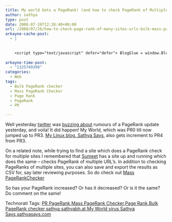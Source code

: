 ```yaml
---
title: My world Gets a PageRank! (and how to check PageRank of Multiple sites)
author: sathya
type: post
date: 2008-07-26T12:28:40+00:00
url: /2008/07/26/how-to-check-page-rank-of-many-sites-urls-bulk-mass-page-rank-checker/
arkayne-cache-post:
  - |
    
    
    <script type="text/javascript" defer="defer"> BlogGlue = window.BlogGlue || window.Arkayne || {}; BlogGlue.baseurl = 'http://www.blogglue.com'; BlogGlue.go = function(e, a, cid, gid) { var id = a.getAttribute('id'); var orig = a.getAttribute('href'); var target = a.getAttribute('target'); var redir = [BlogGlue.baseurl, 'link', cid, gid, ''].join('/'); redir += '?ts=' + Math.random(); redir += '&amp;url=' + escape(a.href); a.setAttribute('href', redir); setTimeout('BlogGlue.restore("' + id + '", "' + orig + '")', 0); return true; }; BlogGlue.restore = function(id, orig) { var a = document.getElementById(id); if (a) a.setAttribute('href', orig); }; </script> <div class="blogglue_plugin" style="display:block;margin:5px 0px 20px 0px;"> <h3 class="blogglue-header blogglue-inner"> More From sathyabhat </h3> <ul class="blogglue-links blogglue-inner"> <li id="blogglue-inner-1"><a href="http://sathyabh.at/2009/02/24/3-months-and-more-to-come/?utm_source=BlogGlue_network&amp;utm_medium=BlogGlue_Plugin" id="blogglue-2942142" target="_parent" onclick="return BlogGlue.go(event, this, 2942180, 2942142);" title="3 Months… And More to Come! » My World">3 Months… And More to Come! » My World</a></li> <li id="blogglue-inner-2"><a href="http://sathyabh.at/2008/09/21/onsite-opportunity-beckons/?utm_source=BlogGlue_network&amp;utm_medium=BlogGlue_Plugin" id="blogglue-2942168" target="_parent" onclick="return BlogGlue.go(event, this, 2942180, 2942168);" title="Onsite opportunity beckons » My World">Onsite opportunity beckons » My World</a></li> <li id="blogglue-inner-3"><a href="http://sathyabh.at/2008/02/17/of-handling-multiple-projects-and-failed-evdo-connections/?utm_source=BlogGlue_network&amp;utm_medium=BlogGlue_Plugin" id="blogglue-2949791" target="_parent" onclick="return BlogGlue.go(event, this, 2942180, 2949791);" title="Of Handling Multiple Projects And Failed EVDO Connections » My World">Of Handling Multiple Projects And Failed EVDO Connections » My World</a></li> </ul> <div class="blogglue-footer" style="margin:10px 0px;display:block !important"> <a href="http://www.blogglue.com/12928-ab7e24be6f12e678fc1a468df18f3f3f/?utm_source=BlogGlue%20Plugin&amp;utm_medium=Recommend&amp;utm_campaign=Plugin&amp;coupon=SATHYABHAT&amp;blogglue_page=2942180" target="_blank" style="text-decoration:none !important;"> <img src="http://www.gravatar.com/avatar.php?default=%2F%2Fs3.amazonaws.com%2Farkayne-media%2Fimg%2Fprofile%2Fdefault_sm.png&amp;size=24&amp;gravatar_id=1375f202e61682cc4963295f4b0430dc" width="24" height="24" border="0" alt="Blog Margeting Related Posts Plugin For sathyabhat" style="display:inline;margin: 0 5px 0 10px; border:1px solid #AAA; width: 24px !important; height: 24px; !important;"/><span style="position:relative;top:-8px;font-family:'Trebuchet MS'; font-size: 0.8em;">Ask <strong>sathyabhat</strong> To Recommend Your Posts</span> </a> <img class="blogglue-hit" style="border:none;left:-9999px;position:absolute;" src="http://www.blogglue.com/widget/hit/2942180.GIF" border="0" alt="Blog Marketing Related Posts Plugin Counter" /> </div> </div>
    
arkayne-time-post:
  - "1325749398"
categories:
  - Web
tags:
  - Bulk PageRank checker
  - Mass PageRank Checker
  - Page Rank
  - PageRank
  - PR

---
```

Well yesterday <a href="http://twitter.com/" target="_blank">twitter</a> was <a href="http://search.twitter.com/search?q=PR+update&lang=en" target="_blank">buzzing about</a> rumours of a PageRank update yesterday, and voila! It did happen! My World, which was PR0 till now jumped up to PR3. <a href="http://sathyasays.com/" target="_blank">My Linux blog, Sathya Says</a>, also gets increment to PR4 from PR3. 

<!--more-->

On a related note, while trying to find a site which does a PageRank check for multiple sites I remembered that <a href="http://iamsumeet.com/" target="_blank">Sumeet</a> has a site up and running which does the same – checks PageRank of multiple URL’s. In addition to checking PageRanks of multiple sites, you can also save and export the results as CSV for, say later reviewing purposes. So do check out <a href="http://checkbulkpagerank.com/" target="_blank">Mass PageRankChecker</a>

So has your PageRank increased? Or has it decreased? Or is it the same? Do comment on the same!

<div class="wlWriterSmartContent" id="scid:0767317B-992E-4b12-91E0-4F059A8CECA8:a2eda8b4-336e-4eb4-bff0-b4c4b2b39985" style="padding-right: 0px; display: inline; padding-left: 0px; float: none; padding-bottom: 0px; margin: 0px; padding-top: 0px">
  Technorati Tags: <a href="http://technorati.com/tags/PR" rel="tag">PR</a>,<a href="http://technorati.com/tags/PageRank" rel="tag">PageRank</a>,<a href="http://technorati.com/tags/Mass+PageRank+Checker" rel="tag">Mass PageRank Checker</a>,<a href="http://technorati.com/tags/Page+Rank" rel="tag">Page Rank</a>,<a href="http://technorati.com/tags/Bulk+PageRank+checker" rel="tag">Bulk PageRank checker</a>,<a href="http://technorati.com/tags/sathya" rel="tag">sathya</a>,<a href="http://technorati.com/tags/sathyabh.at" rel="tag">sathyabh.at</a>,<a href="http://technorati.com/tags/My+World+virus" rel="tag">My World virus</a>,<a href="http://technorati.com/tags/Sathya+Says" rel="tag">Sathya Says</a>,<a href="http://technorati.com/tags/sathyasays.com" rel="tag">sathyasays.com</a>
</div>